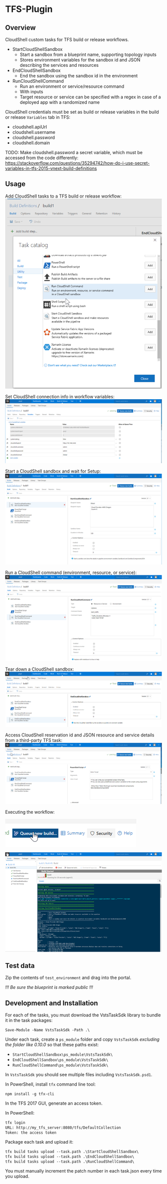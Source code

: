 # TFS-Plugin

## Overview

CloudShell custom tasks for TFS build or release workflows.

- StartCloudShellSandbox
	- Start a sandbox from a blueprint name, supporting topology inputs
	- Stores environment variables for the sandbox id and JSON describing the services and resources
- EndCloudShellSandbox
	- End the sandbox using the sandbox id in the environment
- RunCloudShellCommand
	- Run an environment or service/resource command
	- With inputs
	- Target resource or service can be specified with a regex in case of a deployed app with a randomized name

	
CloudShell credentials must be set as build or release variables in the build or release `Variables` tab in TFS:

- cloudshell.apiUrl
- cloudshell.username
- cloudshell.password
- cloudshell.domain

TODO: Make cloudshell.password a secret variable, which must be accessed from the code differently: https://stackoverflow.com/questions/35294742/how-do-i-use-secret-variables-in-tfs-2015-vnext-build-definitions 


## Usage

Add CloudShell tasks to a TFS build or release workflow:
![](screenshots/add-task.png)

Set CloudShell connection info in workflow variables:
![](screenshots/workflow-variables.png)


Start a CloudShell sandbox and wait for Setup:
![](screenshots/start-sandbox-task.png)

Run a CloudShell command (environment, resource, or service):
![](screenshots/run-command-task.png)

Tear down a CloudShell sandbox:
![](screenshots/end-sandbox-task.png)

Access CloudShell reservation id and JSON resource and service details from a third-party TFS task:
![](screenshots/accessing-info-task.png)


Executing the workflow:

![](screenshots/queue-new-build.png)

![](screenshots/executing.png)


## Test data

Zip the contents of `test_environment` and drag into the portal.

*!!! Be sure the blueprint is marked public !!!*



## Development and Installation

For each of the tasks, you must download the VstsTaskSdk library to bundle it in the task packages:

    Save-Module -Name VstsTaskSdk -Path .\

Under each task, create a `ps_module` folder and copy `VstsTaskSdk` *excluding the folder like 0.10.0* so that these paths exist:

- `StartCloudShellSandbox\ps_module\VstsTaskSdk\`
- `EndCloudShellSandbox\ps_module\VstsTaskSdk\`
- `RunCloudShellCommand\ps_module\VstsTaskSdk\`

In `VstsTaskSdk` you should see multiple files including `VstsTaskSdk.psd1`.


In PowerShell, install `tfx` command line tool:

	npm install -g tfx-cli
	
In the TFS 2017 GUI, generate an access token.

In PowerShell:

	tfx login
	URL: http://my_tfs_server:8080/tfs/DefaultCollection
	Token: the access token


Package each task and upload it:

    tfx build tasks upload --task.path .\StartCloudShellSandbox\
    tfx build tasks upload --task.path .\EndCloudShellSandbox\
    tfx build tasks upload --task.path .\RunCloudShellCommand\

You must manually increment the patch number in each task.json every time you upload.

